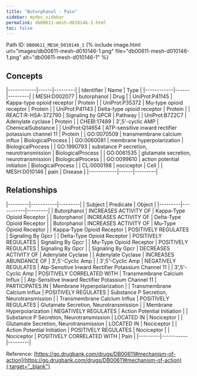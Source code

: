 ```yaml
---
title: "Butorphanol - Pain"
sidebar: mydoc_sidebar
permalink: db00611-mesh-d010146-1.html
toc: false 
---
```



Path ID: `DB00611_MESH_D010146_1`
{% include image.html url="images/db00611-mesh-d010146-1.png" file="db00611-mesh-d010146-1.png" alt="db00611-mesh-d010146-1" %}

## Concepts

|------------|------|---------|
| Identifier | Name | Type    |
|------------|------|---------|
| MESH:D002077 | butorphanol | Drug |
| UniProt:P41145 | Kappa-type opioid receptor | Protein |
| UniProt:P35372 | Mu-type opioid receptor | Protein |
| UniProt:P41143 | Delta-type opioid receptor | Protein |
| REACT:R-HSA-372790 | Signaling by GPCR | Pathway |
| UniProt:B7Z2C7 | Adenylate cyclase | Protein |
| CHEBI:17489 | 3',5'-cyclic AMP | ChemicalSubstance |
| UniProt:Q14654 | ATP-sensitive inward rectifier potassium channel 11 | Protein |
| GO:0070509 | transmembrane calcium influx | BiologicalProcess |
| GO:0060081 | membrane hyperpolarization | BiologicalProcess |
| GO:1990793 | substance P secretion, neurotransmission | BiologicalProcess |
| GO:0061535 | glutamate secretion, neurotransmission | BiologicalProcess |
| GO:0099610 | action potential initiation | BiologicalProcess |
| CL:0000198 | nociceptor | Cell |
| MESH:D010146 | pain | Disease |
|------------|------|---------|

## Relationships

|---------|-----------|---------|
| Subject | Predicate | Object  |
|---------|-----------|---------|
| Butorphanol | INCREASES ACTIVITY OF | Kappa-Type Opioid Receptor |
| Butorphanol | INCREASES ACTIVITY OF | Delta-Type Opioid Receptor |
| Butorphanol | INCREASES ACTIVITY OF | Mu-Type Opioid Receptor |
| Kappa-Type Opioid Receptor | POSITIVELY REGULATES | Signaling By Gpcr |
| Delta-Type Opioid Receptor | POSITIVELY REGULATES | Signaling By Gpcr |
| Mu-Type Opioid Receptor | POSITIVELY REGULATES | Signaling By Gpcr |
| Signaling By Gpcr | DECREASES ACTIVITY OF | Adenylate Cyclase |
| Adenylate Cyclase | INCREASES ABUNDANCE OF | 3',5'-Cyclic Amp |
| 3',5'-Cyclic Amp | NEGATIVELY REGULATES | Atp-Sensitive Inward Rectifier Potassium Channel 11 |
| 3',5'-Cyclic Amp | POSITIVELY CORRELATED WITH | Transmembrane Calcium Influx |
| Atp-Sensitive Inward Rectifier Potassium Channel 11 | PARTICIPATES IN | Membrane Hyperpolarization |
| Transmembrane Calcium Influx | POSITIVELY REGULATES | Substance P Secretion, Neurotransmission |
| Transmembrane Calcium Influx | POSITIVELY REGULATES | Glutamate Secretion, Neurotransmission |
| Membrane Hyperpolarization | NEGATIVELY REGULATES | Action Potential Initiation |
| Substance P Secretion, Neurotransmission | LOCATED IN | Nociceptor |
| Glutamate Secretion, Neurotransmission | LOCATED IN | Nociceptor |
| Action Potential Initiation | POSITIVELY REGULATES | Nociceptor |
| Nociceptor | POSITIVELY CORRELATED WITH | Pain |
|---------|-----------|---------|

Reference: [https://go.drugbank.com/drugs/DB00611#mechanism-of-action](https://go.drugbank.com/drugs/DB00611#mechanism-of-action){:target="_blank"}